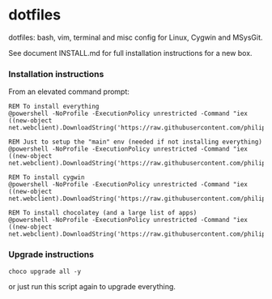 # dotfiles

dotfiles: bash, vim, terminal and misc config for
Linux, Cygwin and MSysGit.

See document INSTALL.md for full installation instructions for a new box.

### Installation instructions
From an elevated command prompt:

```
REM To install everything
@powershell -NoProfile -ExecutionPolicy unrestricted -Command "iex ((new-object net.webclient).DownloadString('https://raw.githubusercontent.com/philipdaniels/dotfiles/master/setup.ps1'))"

REM Just to setup the "main" env (needed if not installing everything)
@powershell -NoProfile -ExecutionPolicy unrestricted -Command "iex ((new-object net.webclient).DownloadString('https://raw.githubusercontent.com/philipdaniels/dotfiles/master/setup_env.ps1'))"

REM To install cygwin
@powershell -NoProfile -ExecutionPolicy unrestricted -Command "iex ((new-object net.webclient).DownloadString('https://raw.githubusercontent.com/philipdaniels/dotfiles/master/setup_cygwin.ps1'))"

REM To install chocolatey (and a large list of apps)
@powershell -NoProfile -ExecutionPolicy unrestricted -Command "iex ((new-object net.webclient).DownloadString('https://raw.githubusercontent.com/philipdaniels/dotfiles/master/setup_choco.ps1'))"
```

### Upgrade instructions
```
choco upgrade all -y
```

or just run this script again to upgrade everything.
